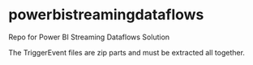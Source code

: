 # powerbistreamingdataflows
Repo for Power BI Streaming Dataflows Solution

The TriggerEvent files are zip parts and must be extracted all together.
